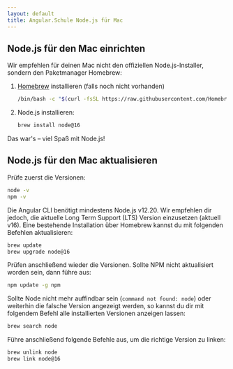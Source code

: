 ```yaml
---
layout: default
title: Angular.Schule Node.js für Mac
---
```


## Node.js für den Mac einrichten

Wir empfehlen für deinen Mac nicht den offiziellen Node.js-Installer, sondern den Paketmanager Homebrew:

1. [Homebrew](https://brew.sh/) installieren (falls noch nicht vorhanden)
   ```bash
   /bin/bash -c "$(curl -fsSL https://raw.githubusercontent.com/Homebrew/install/HEAD/install.sh)"
   ```
2. Node.js installieren:
   ```bash
   brew install node@16
   ```

Das war's – viel Spaß mit Node.js!



## Node.js für den Mac aktualisieren

Prüfe zuerst die Versionen:

```bash
node -v
npm -v
```

Die Angular CLI benötigt mindestens Node.js v12.20.
Wir empfehlen dir jedoch, die aktuelle Long Term Support (LTS) Version einzusetzen (aktuell v16).
Eine bestehende Installation über Homebrew kannst du mit folgenden Befehlen aktualisieren:

```bash
brew update
brew upgrade node@16
```

Prüfen anschließend wieder die Versionen. Sollte NPM nicht aktualisiert worden sein, dann führe aus:

```bash
npm update -g npm
```

Sollte Node nicht mehr auffindbar sein (`command not found: node`) oder weiterhin die falsche Version angezeigt werden, so kannst du dir mit folgendem Befehl alle installierten Versionen anzeigen lassen:

```bash
brew search node
```

Führe anschließend folgende Befehle aus, um die richtige Version zu linken:

```bash
brew unlink node
brew link node@16
```
